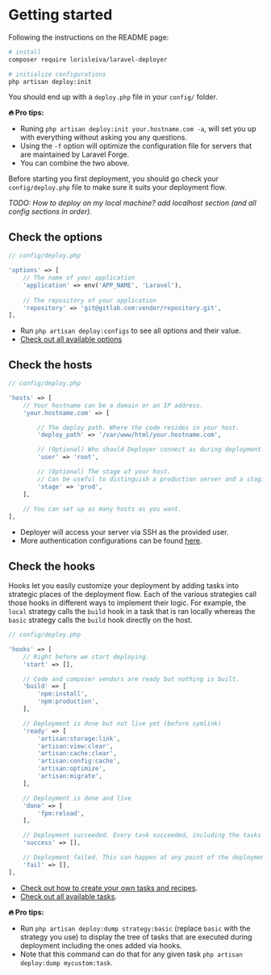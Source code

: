 # Getting started

Following the instructions on the README page:

```bash
# install
composer require lorisleiva/laravel-deployer

# initialize configurations
php artisan deploy:init
```

You should end up with a `deploy.php` file in your `config/` folder.

**:fire: Pro tips:**
* Runing `php artisan deploy:init your.hostname.com -a`, will set you up with everything without asking you any questions.
* Using the `-f` option will optimize the configuration file for servers that are maintained by Laravel Forge.
* You can combine the two above.

Before starting you first deployment, you should go check your `config/deploy.php` file to make sure it suits your deployment flow.

*TODO: How to deploy on my local machine? add localhost section (and all config sections in order).*

## Check the options

```php
// config/deploy.php

'options' => [
    // The name of your application
    'application' => env('APP_NAME', 'Laravel'),
    
    // The repository of your application
    'repository' => 'git@gitlab.com:vendor/repository.git',
],
```

* Run `php artisan deploy:configs` to see all options and their value.
* [Check out all available options](all-options.md)


## Check the hosts

```php
// config/deploy.php

'hosts' => [
    // Your hostname can be a domain or an IP address.
    'your.hostname.com' => [

        // The deploy path. Where the code resides in your host.
        'deploy_path' => '/var/www/html/your.hostname.com',

        // (Optional) Who should Deployer connect as during deployment. 
        'user' => 'root',

        // (Optional) The stage of your host.
        // Can be useful to distinguish a production server and a staging server.
        'stage' => 'prod',
    ],
    
    // You can set up as many hosts as you want.
],
```

* Deployer will access your server via SSH as the provided user.
* More authentication configurations can be found [here](overview-configure-hosts.md).

## Check the hooks

Hooks let you easily customize your deployment by adding tasks into strategic places of the deployment flow. Each of the various strategies call those hooks in different ways to implement their logic. For example, the `local` strategy calls the `build` hook in a task that is ran locally whereas the `basic` strategy calls the `build` hook directly on the host.

```php
// config/deploy.php

'hooks' => [
    // Right before we start deploying.
    'start' => [],

    // Code and composer vendors are ready but nothing is built.
    'build' => [
        'npm:install',
        'npm:production',
    ],

    // Deployment is done but not live yet (before symlink)
    'ready' => [
        'artisan:storage:link',
        'artisan:view:clear',
        'artisan:cache:clear',
        'artisan:config:cache',
        'artisan:optimize',
        'artisan:migrate',
    ],

    // Deployment is done and live
    'done' => [
        'fpm:reload',
    ],

    // Deployment succeeded. Every task succeeded, including the tasks in the `done` hook.
    'success' => [],

    // Deployment failed. This can happen at any point of the deployment.
    'fail' => [],
],
```

* [Check out how to create your own tasks and recipes](how-to-custom-recipes.md).
* [Check out all available tasks](all-tasks.md).

**:fire: Pro tips:**
* Run `php artisan deploy:dump strategy:basic` (replace `basic` with the strategy you use) to display the tree of tasks that are executed during deployment including the ones added via hooks.
* Note that this command can do that for any given task `php artisan deploy:dump mycustom:task`.